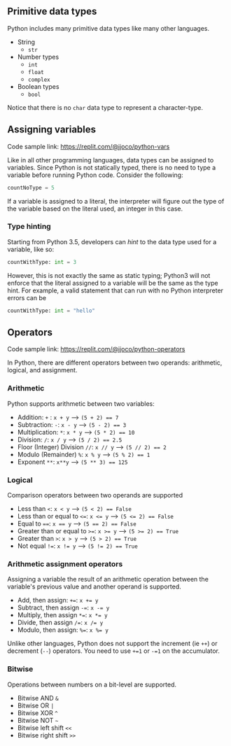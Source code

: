 ## Primitive data types
Python includes many primitive data types like many other languages.

- String
    - `str`
- Number types
    - `int`
    - `float`
    - `complex`
- Boolean types
    - `bool`

Notice that there is no `char` data type to represent a character-type.
## Assigning variables 
Code sample link: <https://replit.com/@jjoco/python-vars>

Like in all other programming languages, data types can be assigned to variables. Since Python is not statically typed, there is no need to type a variable before running Python code. Consider the following:
```python
countNoType = 5
```
If a variable is assigned to a literal, the interpreter will figure out the type of the variable based on the literal used, an integer in this case.
### Type hinting
Starting from Python 3.5, developers can *hint* to the data type used for a variable, like so:
```python
countWithType: int = 3
```
However, this is not exactly the same as static typing; Python3 will not enforce that the literal assigned to a variable will be the same as the type hint. For example, a valid statement that can run with no Python interpreter errors can be
```python
countWithType: int = "hello"
```
## Operators
Code sample link: <https://replit.com/@jjoco/python-operators>

In Python, there are different operators between two operands: arithmetic, logical, and assignment.
### Arithmetic
Python supports arithmetic between two variables:

- Addition: `+` : `x + y` --> `(5 + 2) == 7` 
- Subtraction: `-`:  `x - y` --> `(5 - 2) == 3` 
- Multiplication: `*`:  `x * y` --> `(5 * 2) == 10` 
- Division: `/`: `x / y` --> `(5 / 2) == 2.5`  
- Floor (Integer) Division `//`: `x // y` --> `(5 // 2) == 2` 
- Modulo (Remainder) `%`: `x % y` --> `(5 % 2) == 1`  
- Exponent `**`: `x**y` --> `(5 ** 3) == 125` 

### Logical 
Comparison operators between two operands are supported

- Less than `<`: `x < y` --> `(5 < 2) == False` 
- Less than or equal to `<=`: `x <= y` --> `(5 <= 2) == False` 
- Equal to `==`: `x == y` --> `(5 == 2) == False` 
- Greater than or equal to `>=`: `x >= y` --> `(5 >= 2) == True` 
- Greater than `>`: `x > y` --> `(5 > 2) == True` 
- Not equal `!=`: `x != y` --> `(5 != 2) == True` 

### Arithmetic assignment operators
Assigning a variable the result of an arithmetic operation between the variable's previous value and another operand is supported.

- Add, then assign: `+=`: `x += y` 
- Subtract, then assign `-=`: `x -= y`
- Multiply, then assign `*=`: `x *= y`
- Divide, then assign `/=`: `x /= y`
- Modulo, then assign: `%=`: `x %= y`

Unlike other languages, Python does not support the increment (ie `++`) or decrement (`--`) operators. You need to use `+=1` or `-=1` on the accumulator.
### Bitwise
Operations between numbers on a bit-level are supported.

- Bitwise AND `&`
- Bitwise OR `|`
- Bitwise XOR `^`
- Bitwise NOT `~`
- Bitwise left shift `<<`
- Bitwise right shift `>>`

